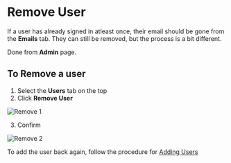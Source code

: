 # Remove User

If a user has already signed in atleast once, their email should be gone from the **Emails** tab.
They can still be removed, but the process is a bit different.

Done from **Admin** page.

## To Remove a user

1. Select the **Users** tab on the top
2. Click **Remove User**

![Remove 1](/user-management/remove1.png)

3. Confirm

![Remove 2](/user-management/remove2.png)

To add the user back again, follow the procedure for [Adding Users](./add-user#add-user--email)
